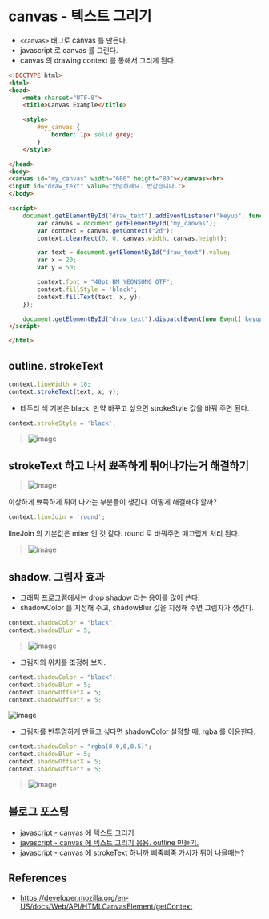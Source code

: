 # canvas - 텍스트 그리기
* ```<canvas>``` 태그로 canvas 를 만든다.
* javascript 로 canvas 를 그린다.
* canvas 의 drawing context 를 통해서 그리게 된다.

```html
<!DOCTYPE html>
<html>
<head>
    <meta charset="UTF-8">
    <title>Canvas Example</title>

    <style>
        #my_canvas {
            border: 1px solid grey;
        }
    </style>

</head>
<body>
<canvas id="my_canvas" width="600" height="80"></canvas><br>
<input id="draw_text" value="안녕하세요. 반갑습니다.">
</body>

<script>
    document.getElementById("draw_text").addEventListener("keyup", function() {
        var canvas = document.getElementById("my_canvas");
        var context = canvas.getContext("2d");
        context.clearRect(0, 0, canvas.width, canvas.height);

        var text = document.getElementById("draw_text").value;
        var x = 20;
        var y = 50;

        context.font = "40pt BM YEONSUNG OTF";
        context.fillStyle = 'black';
        context.fillText(text, x, y);
    });

    document.getElementById("draw_text").dispatchEvent(new Event('keyup'));
</script>

</html>
```

## outline. strokeText
```javascript
context.lineWidth = 10;
context.strokeText(text, x, y);
```

* 테두리 색 기본은 black. 만약 바꾸고 싶으면 strokeStyle 값을 바꿔 주면 된다.
```javascript
context.strokeStyle = 'black';
```

> ![image](https://user-images.githubusercontent.com/1219373/50573667-e0353500-0e1b-11e9-8202-767d0f97af53.png)

## strokeText 하고 나서 뾰족하게 튀어나가는거 해결하기
> ![image](https://user-images.githubusercontent.com/1219373/50592611-38317180-0ed8-11e9-8a40-e897e5fc6bf4.png)

이상하게 뾰족하게 튀어 나가는 부분들이 생긴다. 어떻게 해결해야 할까?

```javascript
context.lineJoin = 'round';
```

lineJoin 의 기본값은 miter 인 것 같다. round 로 바꿔주면 매끄럽게 처리 된다.

> ![image](https://user-images.githubusercontent.com/1219373/50593466-c5c29080-0edb-11e9-83a3-2c37cbca465a.png)

## shadow. 그림자 효과
* 그래픽 프로그램에서는 drop shadow 라는 용어를 많이 쓴다.
* shadowColor 를 지정해 주고, shadowBlur 값을 지정해 주면 그림자가 생긴다.
```javascript
context.shadowColor = "black";
context.shadowBlur = 5;
````
> ![image](https://user-images.githubusercontent.com/1219373/50641195-8a42c780-0faa-11e9-8ae4-bb9f4c1d60a5.png)

* 그림자의 위치를 조정해 보자.
```javascript
context.shadowColor = "black";
context.shadowBlur = 5;
context.shadowOffsetX = 5;
context.shadowOffsetY = 5;
```
![image](https://user-images.githubusercontent.com/1219373/50641238-ad6d7700-0faa-11e9-8019-478e061dacba.png)

* 그림자를 반투명하게 만들고 싶다면 shadowColor 설정할 때, rgba 를 이용한다.
```javascript
context.shadowColor = "rgba(0,0,0,0.5)";
context.shadowBlur = 5;
context.shadowOffsetX = 5;
context.shadowOffsetY = 5;
```
> ![image](https://user-images.githubusercontent.com/1219373/50641133-5798cf00-0faa-11e9-984e-81ec524400e1.png)


## 블로그 포스팅
* [javascript - canvas 에 텍스트 그리기](http://junho85.pe.kr/1174)
* [javascript - canvas 에 텍스트 그리기 응용. outline 만들기.](http://junho85.pe.kr/1175)
* [javascript - canvas 에 strokeText 하니까 삐죽삐죽 가시가 튀어 나올때는?](http://junho85.pe.kr/1176)

## References
* https://developer.mozilla.org/en-US/docs/Web/API/HTMLCanvasElement/getContext